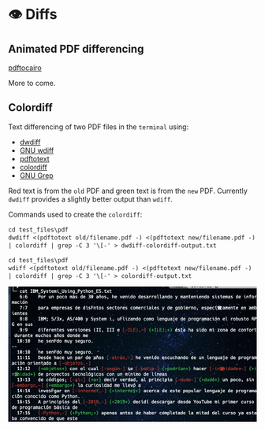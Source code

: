 # 👁️ Diffs

## Animated PDF differencing

[pdftocairo](https://www.mankier.com/1/pdftocairo)

More to come.

## Colordiff

Text differencing of two PDF files in the `terminal` using:

- [dwdiff](https://linux.die.net/man/1/dwdiff)
- [GNU wdiff](https://www.gnu.org/software/wdiff/)
- [pdftotext](https://www.xpdfreader.com/pdftotext-man.html)
- [colordiff](https://www.colordiff.org/)
- [GNU Grep](https://www.gnu.org/software/grep/manual/grep.html)

Red text is from the `old` PDF and green text is from the `new` PDF. Currently
`dwdiff` provides a slightly better output than `wdiff`.

Commands used to create the `colordiff`:

```
cd test_files\pdf
dwdiff <(pdftotext old/filename.pdf -) <(pdftotext new/filename.pdf -) | colordiff | grep -C 3 '\[-' > dwdiff-colordiff-output.txt
```

```
cd test_files\pdf
wdiff <(pdftotext old/filename.pdf -) <(pdftotext new/filename.pdf -) | colordiff | grep -C 3 '\[-' > colordiff-output.txt
```

![dwdiff custom colordiff](_static/images/custom-colordiff.png)
